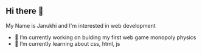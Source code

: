 ## Hi there 👋

My Name is Janukhi and I'm interested in web development

- 🔭 I’m currently working on bulding my first web game monopoly physics
- 🌱 I’m currently learning about css, html, js

<!--
**GrayU3/grayu3** is a ✨ _special_ ✨ repository because its `README.md` (this file) appears on your GitHub profile.

Here are some ideas to get you started:

- 🔭 I’m currently working on ...
- 🌱 I’m currently learning ...
- 👯 I’m looking to collaborate on ...
- 🤔 I’m looking for help with ...
- 💬 Ask me about ...
- 📫 How to reach me: ...
- 😄 Pronouns: ...
- ⚡ Fun fact: ...
-->
